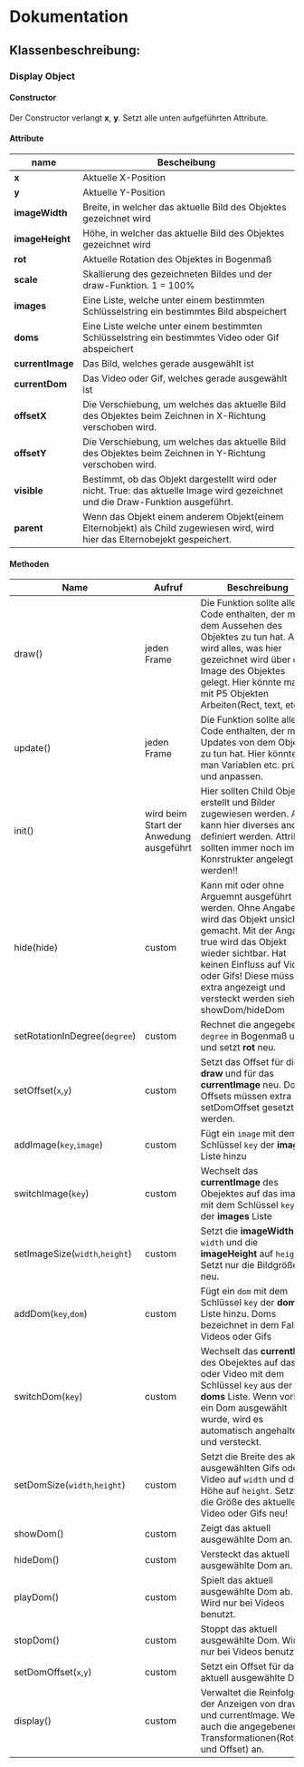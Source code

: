 # Dokumentation

## Klassenbeschreibung: 
### Display Object

#### Constructor
  Der Constructor verlangt **x**, **y**. Setzt alle unten aufgeführten Attribute.
#### Attribute
|name|Bescheibung|
| --- | --- |
|**x**|Aktuelle X-Position|  
|**y** |Aktuelle Y-Position|
|**imageWidth** |Breite, in welcher das aktuelle Bild des Objektes gezeichnet wird|  
|**imageHeight** |Höhe, in welcher das aktuelle Bild des Objektes gezeichnet wird|  
|**rot** |Aktuelle Rotation des Objektes in Bogenmaß|
|**scale** |Skallierung des gezeichneten Bildes und der draw-Funktion. 1 = 100% | 0.5 = 50%|
|**images** |Eine Liste, welche unter einem bestimmten Schlüsselstring ein bestimmtes Bild abspeichert|
|**doms** |Eine Liste welche unter einem bestimmten Schlüsselstring ein bestimmtes Video oder Gif abspeichert|
|**currentImage** |Das Bild, welches gerade ausgewählt ist|
|**currentDom** |Das Video oder Gif, welches gerade ausgewählt ist|
|**offsetX** |Die Verschiebung, um welches das aktuelle Bild des Objektes beim Zeichnen in X-Richtung verschoben wird.|
|**offsetY** |Die Verschiebung, um welches das aktuelle Bild des Objektes beim Zeichnen in Y-Richtung verschoben wird.|
|**visible** |Bestimmt, ob das Objekt dargestellt wird oder nicht. True: das aktuelle Image wird gezeichnet und die Draw-Funktion ausgeführt.| 
|**parent** |Wenn das Objekt einem anderem Objekt(einem Elternobjekt) als Child zugewiesen wird, wird hier das Elternobejekt gespeichert.|

#### Methoden
| Name | Aufruf | Beschreibung|Leer|
| --- | --- | --- | --- |
|  draw() | jeden Frame | Die Funktion sollte allen Code enthalten, der mit dem Aussehen des Objektes zu tun hat. Auch wird alles, was hier gezeichnet wird über das Image des Objektes gelegt. Hier könnte man mit P5 Objekten Arbeiten(Rect, text, etc.).| ja |
|  update() | jeden Frame | Die Funktion sollte allen Code enthalten, der mit Updates von dem Objekt zu tun hat. Hier könnte man Variablen etc. prüfen und anpassen.| ja |
|  init() | wird beim Start der Anwedung ausgeführt | Hier sollten Child Objekte erstellt und Bilder zugewiesen werden. Auch kann hier diverses andere definiert werden. Attribute sollten immer noch im Konrstrukter angelegt werden!!| ja |
|  hide(hide) | custom | Kann mit oder ohne Arguemnt ausgeführt werden. Ohne Angabe wird das Objekt unsichtbar gemacht. Mit der Angabe true wird das Objekt wieder sichtbar. Hat keinen Einfluss auf Videos oder Gifs! Diese müssen extra angezeigt und versteckt werden siehe showDom/hideDom| nein |
|  setRotationInDegree(`degree`) | custom |Rechnet die angegebenen `degree` in Bogenmaß um und setzt **rot** neu.| nein |
|  setOffset(`x`,`y`) | custom |Setzt das Offset für die **draw** und für das **currentImage** neu. Dom Offsets müssen extra über setDomOffset gesetzt werden.| nein |
|  addImage(`key`,`image`) | custom | Fügt ein `image` mit dem Schlüssel `key` der **images** Liste hinzu| nein |
|  switchImage(`key`) | custom | Wechselt das **currentImage** des Obejektes auf das image mit dem Schlüssel `key` aus der **images** Liste| nein |
|  setImageSize(`width`,`height`) | custom |Setzt die **imageWidth** auf `width` und die **imageHeight** auf `height`. Setzt nur die Bildgröße neu.| nein |
|  addDom(`key`,`dom`) | custom | Fügt ein `dom` mit dem Schlüssel `key` der **doms** Liste hinzu. Doms bezeichnet in dem Fall Videos oder Gifs| nein |
|  switchDom(`key`) | custom | Wechselt das **currentDom** des Obejektes auf das Gif oder Video mit dem Schlüssel `key` aus der **doms** Liste. Wenn vorher ein Dom ausgewählt wurde, wird es automatisch angehalten und versteckt.| nein |
|  setDomSize(`width`,`height`) | custom |Setzt die Breite des aktuell ausgewählten Gifs oder Video auf `width` und die Höhe auf `height`. Setzt nur die Größe des aktuellen Video oder Gifs neu!| nein |
|  showDom() | custom |Zeigt das aktuell ausgewählte Dom an.| nein |
|  hideDom() | custom |Versteckt das aktuell ausgewählte Dom an.| nein |
|  playDom() | custom |Spielt das aktuell ausgewählte Dom ab. Wird nur bei Videos benutzt.| nein |
|  stopDom() | custom |Stoppt das aktuell ausgewählte Dom. Wird nur bei Videos benutzt.| nein |
|  setDomOffset(`x`,`y`) | custom |Setzt ein Offset für das aktuell ausgewählte Dom| nein |
|  display() | custom |Verwaltet die Reinfolge der Anzeigen von draw und currentImage. Wendet auch die angegebenen Transformationen(Rotation und Offset) an.| nein |











